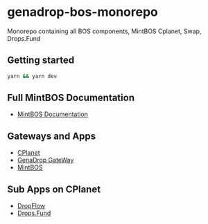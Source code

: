 # genadrop-bos-monorepo

Monorepo containing all BOS components, MintBOS Cplanet, Swap, Drops.Fund

## Getting started

```cmd
yarn && yarn dev
```

## Full MintBOS Documentation

- [MintBOS Documentation](https://mintbos.vercel.app/bos.genadrop.near/widget/Mintbase.App.Index?page=resources&tab=guide)

## Gateways and Apps

- [CPlanet](https://cplanet.org/)
- [GenaDrop GateWay](https://bos.genadrop.com/)
- [MintBOS](https://everything.dev/bos.genadrop.near/widget/Mintbase.App.Index?page=home)

## Sub Apps on CPlanet

- [DropFlow](https://cplanet.org/bos.genadrop.near/widget/DropFlow.ArtistPage.Index)
- [Drops.Fund](https://cplanet.org/bos.genadrop.near/widget/CPlanet.DropsFund.Contest.Index)
